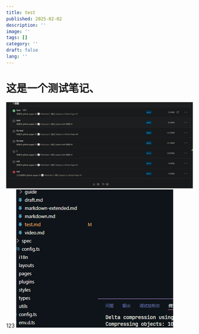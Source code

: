 ```yaml
---
title: test
published: 2025-02-02
description: ''
image: ''
tags: []
category: ''
draft: false 
lang: ''
---
```


# 这是一个测试笔记、
![alt text](image.png)
123
![alt text](image-1.png)